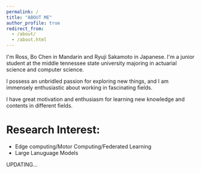 ```yaml
---
permalink: /
title: "ABOUT ME"
author_profile: true
redirect_from: 
  - /about/
  - /about.html
---
```

I'm Ross, Bo Chen in Mandarin and Ryuji Sakamoto in Japanese. I'm a junior student at the middle tennessee state university majoring in actuarial science and computer science.

I possess an unbridled passion for exploring new things, and I am immensely enthusiastic about working in fascinating fields.

I have great motivation and enthusiasm for learning new knowledge and contents in different fields.


# Research Interest:
- Edge computing/Motor Computing/Federated Learning
- Large Lanuguage Models



UPDATING...
